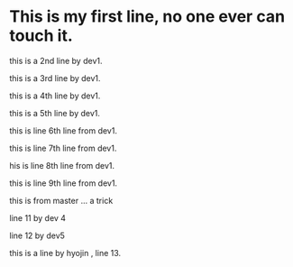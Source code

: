 # This is my first line, no one ever can touch it.

this is a 2nd line by dev1.

this is a 3rd line by dev1.

this is a 4th line by dev1.

this is a 5th line by dev1.

this is line 6th line from dev1.

this is line 7th line from dev1.

his is line 8th line from dev1.


this is line 9th line from dev1.

this is from master ... a trick

line 11 by dev 4

line 12 by dev5

this is a line by hyojin , line 13.
